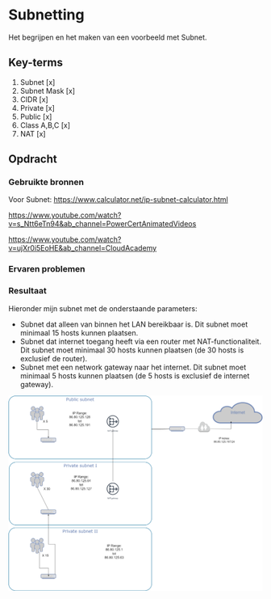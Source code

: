 # Subnetting
Het begrijpen en het maken van een voorbeeld met Subnet. 

## Key-terms
1. Subnet [x]
2. Subnet Mask [x]
3. CIDR [x]
4. Private [x]
5. Public [x]
6. Class A,B,C [x]
7. NAT [x]

## Opdracht
### Gebruikte bronnen
Voor Subnet: https://www.calculator.net/ip-subnet-calculator.html

https://www.youtube.com/watch?v=s_Ntt6eTn94&ab_channel=PowerCertAnimatedVideos

https://www.youtube.com/watch?v=ujXr0i5EoHE&ab_channel=CloudAcademy


### Ervaren problemen


### Resultaat
Hieronder mijn subnet met de onderstaande parameters:
*  Subnet dat alleen van binnen het LAN bereikbaar is. Dit subnet moet minimaal 15 hosts kunnen plaatsen.
*  Subnet dat internet toegang heeft via een router met NAT-functionaliteit. Dit subnet moet minimaal 30 hosts kunnen plaatsen (de 30 hosts is exclusief de router).
*  Subnet met een network gateway naar het internet. Dit subnet moet minimaal 5 hosts kunnen plaatsen (de 5 hosts is exclusief de internet gateway).

![Alt text](Screenshots/Subnet.png)
